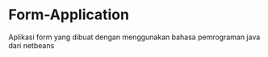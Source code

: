 # Form-Application
Aplikasi form yang dibuat dengan menggunakan bahasa pemrograman java dari netbeans

